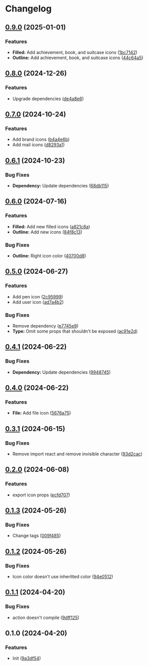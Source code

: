 # Changelog

## [0.9.0](https://github.com/Irimold/react-icons/compare/v0.8.0...v0.9.0) (2025-01-01)


### Features

* **Filled:** Add achievement, book, and suitcase icons ([1bc7142](https://github.com/Irimold/react-icons/commit/1bc714277d4196613957fe811064a1fd237197f9))
* **Outline:** Add achievement, book, and suitcase icons ([44c64a5](https://github.com/Irimold/react-icons/commit/44c64a5cdc4603167035bfd200263b422c60eee5))

## [0.8.0](https://github.com/Irimold/react-icons/compare/v0.7.0...v0.8.0) (2024-12-26)


### Features

* Upgrade dependencies ([de4a8e6](https://github.com/Irimold/react-icons/commit/de4a8e60abd9d3c816501f7bde3304bbc8946635))

## [0.7.0](https://github.com/Irimold/react-icons/compare/v0.6.1...v0.7.0) (2024-10-24)


### Features

* Add brand icons ([b4a4e6b](https://github.com/Irimold/react-icons/commit/b4a4e6b6fe1d7ff9d64798509e118d50c479d538))
* Add mail icons ([d8293a1](https://github.com/Irimold/react-icons/commit/d8293a1ddfe18329ab6447f30c0f54858ff347a3))

## [0.6.1](https://github.com/Irimold/react-icons/compare/v0.6.0...v0.6.1) (2024-10-23)


### Bug Fixes

* **Dependency:** Update dependencies ([68db115](https://github.com/Irimold/react-icons/commit/68db115124a4355809c7a7a1dbe460615d68449b))

## [0.6.0](https://github.com/Irimold/react-icons/compare/v0.5.0...v0.6.0) (2024-07-16)


### Features

* **Filled:** Add new filled icons ([a821c8a](https://github.com/Irimold/react-icons/commit/a821c8a3f08859c649509eec491e84aa858b4772))
* **Outline:** Add new icons ([84f8c13](https://github.com/Irimold/react-icons/commit/84f8c13a2d78dd776b5278c5a2e774c8621994a0))


### Bug Fixes

* **Outline:** Right icon color ([40700d8](https://github.com/Irimold/react-icons/commit/40700d8cf90755559a31c57b455c1b885d2df8f3))

## [0.5.0](https://github.com/Irimold/react-icons/compare/v0.4.1...v0.5.0) (2024-06-27)


### Features

* Add pen icon ([2c95999](https://github.com/Irimold/react-icons/commit/2c959996411f71f29dc7d2bea6c5e9fe3b46b6b3))
* Add user icon ([ad7a4b2](https://github.com/Irimold/react-icons/commit/ad7a4b287ca4eddf2215ec6544ddfe948de1952b))


### Bug Fixes

* Remove dependency ([e7745e9](https://github.com/Irimold/react-icons/commit/e7745e9ba1cd3b274bd9dc54fddb6382e3d22f72))
* **Type:** Omit some props that shouldn't be exposed ([ac91e2d](https://github.com/Irimold/react-icons/commit/ac91e2d7036965fff81a95e0b60bc815ee7ac728))

## [0.4.1](https://github.com/Irimold/react-icons/compare/v0.4.0...v0.4.1) (2024-06-22)


### Bug Fixes

* **Dependency:** Update dependencies ([9948745](https://github.com/Irimold/react-icons/commit/99487458f9edfddf1b42ed055dbcb1e4a7e7f307))

## [0.4.0](https://github.com/Irimold/react-icons/compare/v0.3.1...v0.4.0) (2024-06-22)


### Features

* **File:** Add file icon ([5676a75](https://github.com/Irimold/react-icons/commit/5676a75725014bf0904100f214ead4088751e305))

## [0.3.1](https://github.com/Irimold/react-icons/compare/v0.3.0...v0.3.1) (2024-06-15)


### Bug Fixes

* Remove import react and remove invisible character ([93d2cac](https://github.com/Irimold/react-icons/commit/93d2cac3588057fa6242fc4020ec7d53d91e189c))

## [0.2.0](https://github.com/Irimold/react-icons/compare/v0.1.3...v0.2.0) (2024-06-08)


### Features

* export icon props ([ecfd707](https://github.com/Irimold/react-icons/commit/ecfd70715dee72375cb411cf4bf3d4c6ea606ae7))

## [0.1.3](https://github.com/Irimold/react-icons/compare/v0.1.2...v0.1.3) (2024-05-26)


### Bug Fixes

* Change tags ([009f485](https://github.com/Irimold/react-icons/commit/009f4854ff297886edb2ae9a2e76452c33087f98))

## [0.1.2](https://github.com/Irimold/react-icons/compare/v0.1.1...v0.1.2) (2024-05-26)


### Bug Fixes

* Icon color doesn't use inheritted color ([94e0512](https://github.com/Irimold/react-icons/commit/94e0512ad276a573565abca65631f262464af9a4))

## [0.1.1](https://github.com/Irimold/react-icons/compare/v0.1.0...v0.1.1) (2024-04-20)


### Bug Fixes

* action doesn't compile ([9dff125](https://github.com/Irimold/react-icons/commit/9dff125cd2acc787c741b0b24c1320227a0b8a25))

## 0.1.0 (2024-04-20)


### Features

* Init ([9a3df54](https://github.com/Irimold/react-icons/commit/9a3df541d8912fd3fca7d593af2e6e588e727e4a))

